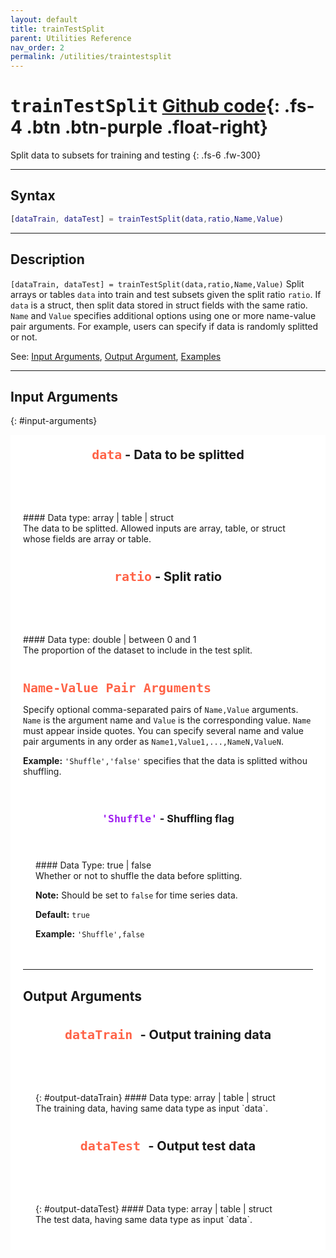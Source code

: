```yaml
---
layout: default
title: trainTestSplit
parent: Utilities Reference
nav_order: 2
permalink: /utilities/traintestsplit
---
```


# <samp>trainTestSplit</samp> [Github code](https://github.com/VBayesLab/VBLab/blob/main/VBLab/Utilities/trainTestSplit.m){: .fs-4 .btn .btn-purple .float-right}

Split data to subsets for training and testing
{: .fs-6 .fw-300}

---

## Syntax

```matlab
[dataTrain, dataTest] = trainTestSplit(data,ratio,Name,Value)
```
---
## Description
`[dataTrain, dataTest] = trainTestSplit(data,ratio,Name,Value)` Split arrays or tables `data` into train and test subsets given the split ratio `ratio`. If `data` is a struct, then split data stored in struct fields with the same ratio. `Name` and `Value` specifies additional options using one or more name-value pair arguments. For example, users can specify if data is randomly splitted or not. 

See: [Input Arguments](#input-arguments), [Output Argument](#output-arguments), [Examples](#examples)

---

## Input Arguments
{: #input-arguments}
<!--data-->
<div class="code-example" markdown="1" style="background-color:White;padding:20px;">
<header style="font-weight:bold;font-size:20px"><span style="font-family:monospace;color:Tomato">data</span> - Data to be splitted</header>
#### Data type: array | table | struct
<br>
The data to be splitted. Allowed inputs are array, table, or struct whose fields are array or table.

</div>

<!--ratio-->
<div class="code-example" markdown="1" style="background-color:White;padding:20px;">
<header style="font-weight:bold;font-size:20px"><span style="font-family:monospace;color:Tomato">ratio</span> - Split ratio</header>
#### Data type: double | between 0 and 1
<br>
The proportion of the dataset to include in the test split.

</div>

<div class="code-example" markdown="1" style="background-color:White;padding:20px;">
<!--Name-Value Pairs-->
<span style="font-family:monospace;font-size:20px;font-weight:bold;color:Tomato">Name-Value Pair Arguments </span>

Specify optional comma-separated pairs of `Name,Value` arguments. `Name` is the argument name and `Value` is the corresponding value. `Name` must appear inside quotes. You can specify several name and value pair arguments in any order as `Name1,Value1,...,NameN,ValueN`.

**Example:** `'Shuffle','false'` specifies that the data is splitted withou shuffling. 

<!--Shuffle-->
<div class="code-example" markdown="1" style="background-color:{{page.block_color}};padding:20px;">
<header><h3><span style="color:#A020F0;font-weight:bold;font-family:monospace">'Shuffle'</span> - Shuffling flag</h3></header>
#### Data Type: true | false
<br>
Whether or not to shuffle the data before splitting. 

**Note:** Should be set to `false` for time series data.

**Default:** `true`

**Example:** `'Shuffle',false`
</div>

---

## Output Arguments

<!--dataTrain-->
<div class="code-example" markdown="1" style="background-color:White;padding:20px;">
<header style="font-weight:bold;font-size:20px"><span style="font-family:monospace;font-size:20px;font-weight:bold;color:Tomato">dataTrain </span> - Output training data </header>
{: #output-dataTrain}
#### Data type: array | table | struct
<br>
The training data, having same data type as input `data`. 
</div>

<!--dataTest-->
<div class="code-example" markdown="1" style="background-color:White;padding:20px;">
<header style="font-weight:bold;font-size:20px"><span style="font-family:monospace;font-size:20px;font-weight:bold;color:Tomato">dataTest </span> - Output test data </header>
{: #output-dataTest}
#### Data type: array | table | struct
<br>
The test data, having same data type as input `data`. 
</div>